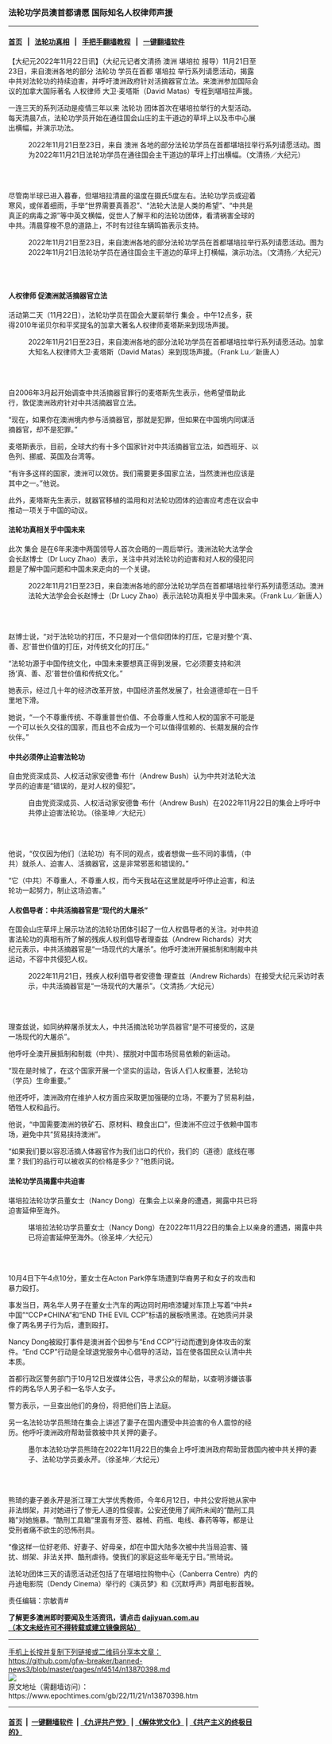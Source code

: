 ### 法轮功学员澳首都请愿 国际知名人权律师声援
------------------------

#### [首页](https://github.com/gfw-breaker/banned-news3/blob/master/README.md) &nbsp;&nbsp;|&nbsp;&nbsp; [法轮功真相](https://github.com/begood0513/basic/blob/master/README.md)  &nbsp;&nbsp;|&nbsp;&nbsp; [手把手翻墙教程](https://github.com/gfw-breaker/guides/wiki)  &nbsp;&nbsp;|&nbsp;&nbsp; [一键翻墙软件](https://github.com/gfw-breaker/nogfw/blob/master/README.md)  



<div><p>
 【大纪元2022年11月22日讯】（大纪元记者文清扬
 <ok href="https://www.epochtimes.com/gb/tag/%E6%BE%B3%E6%B4%B2.html">
  澳洲
 </ok>
 <ok href="https://www.epochtimes.com/gb/tag/%E5%A0%AA%E5%9F%B9%E6%8B%89.html">
  堪培拉
 </ok>
 报导）11月21日至23日，来自澳洲各地的部分
 <ok href="https://www.epochtimes.com/gb/tag/%E6%B3%95%E8%BD%AE%E5%8A%9F.html">
  法轮功
 </ok>
 学员在首都
 <ok href="https://www.epochtimes.com/gb/tag/%E5%A0%AA%E5%9F%B9%E6%8B%89.html">
  堪培拉
 </ok>
 举行系列请愿活动，揭露中共对法轮功的持续迫害，并呼吁澳洲政府针对活摘器官立法。来澳洲参加国际会议的加拿大国际著名
 <ok href="https://www.epochtimes.com/gb/tag/%E4%BA%BA%E6%9D%83%E5%BE%8B%E5%B8%88.html">
  人权律师
 </ok>
 大卫‧麦塔斯（David Matas）专程到堪培拉声援。
</p>
<p>
 一连三天的系列活动是疫情三年以来
 <ok href="https://www.epochtimes.com/gb/tag/%E6%B3%95%E8%BD%AE%E5%8A%9F.html">
  法轮功
 </ok>
 团体首次在堪培拉举行的大型活动。每天清晨7点，法轮功学员开始在通往国会山庄的主干道边的草坪上以及市中心展出横幅，并演示功法。
</p>
<figure aria-describedby="caption-attachment-13870682" class="wp-caption aligncenter" id="attachment_13870682" style="width: 600px">
 <ok href="https://i.epochtimes.com/assets/uploads/2022/11/id13870682-7f9632778334b40c60599a6f76f43ffb.jpg" target="_blank">
  <img alt="" class="size-large wp-image-13870682" src="https://i.epochtimes.com/assets/uploads/2022/11/id13870682-7f9632778334b40c60599a6f76f43ffb-600x450.jpg"/>
 </ok>
 <br/><figcaption class="wp-caption-text" id="caption-attachment-13870682">
  2022年11月21日至23日，来自
  <ok href="https://www.epochtimes.com/gb/tag/%E6%BE%B3%E6%B4%B2.html">
   澳洲
  </ok>
  各地的部分法轮功学员在首都堪培拉举行系列请愿活动。图为2022年11月21日法轮功学员在通往国会主干道边的草坪上打出横幅。（文清扬／大纪元）
 </figcaption><br/>
</figure><br/>
<p>
 尽管南半球已进入暮春，但堪培拉清晨的温度在摄氏5度左右。法轮功学员或迎着寒风，或伴着细雨，手举“世界需要真善忍”、“法轮大法是人类的希望”、“中共是真正的病毒之源”等中英文横幅，促世人了解平和的法轮功团体，看清祸害全球的中共。清晨穿梭不息的道路上，不时有过往车辆鸣笛表示支持。
</p>
<figure aria-describedby="caption-attachment-13870688" class="wp-caption aligncenter" id="attachment_13870688" style="width: 600px">
 <ok href="https://i.epochtimes.com/assets/uploads/2022/11/id13870688-aa70bcc8fb35b5e09b4e15f516b2e402.jpg" target="_blank">
  <img alt="" class="size-large wp-image-13870688" src="https://i.epochtimes.com/assets/uploads/2022/11/id13870688-aa70bcc8fb35b5e09b4e15f516b2e402-600x450.jpg"/>
 </ok>
 <br/><figcaption class="wp-caption-text" id="caption-attachment-13870688">
  2022年11月21日至23日，来自澳洲各地的部分法轮功学员在首都堪培拉举行系列请愿活动。图为2022年11月21日法轮功学员在通往国会主干道边的草坪上打横幅，演示功法。（文清扬／大纪元）
 </figcaption><br/>
</figure><br/>
<h4>
 <strong>
  <ok href="https://www.epochtimes.com/gb/tag/%E4%BA%BA%E6%9D%83%E5%BE%8B%E5%B8%88.html">
   人权律师
  </ok>
  促澳洲就活摘器官立法
 </strong>
</h4>
<p>
 活动第二天（11月22日），法轮功学员在国会大厦前举行
 <ok href="https://www.epochtimes.com/gb/tag/%E9%9B%86%E4%BC%9A.html">
  集会
 </ok>
 。中午12点多，获得2010年诺贝尔和平奖提名的加拿大著名人权律师麦塔斯来到现场声援。
</p>
<figure aria-describedby="caption-attachment-13870693" class="wp-caption aligncenter" id="attachment_13870693" style="width: 600px">
 <ok href="https://i.epochtimes.com/assets/uploads/2022/11/id13870693-SY90633.jpg" target="_blank">
  <img alt="" class="size-large wp-image-13870693" src="https://i.epochtimes.com/assets/uploads/2022/11/id13870693-SY90633-600x338.jpg"/>
 </ok>
 <br/><figcaption class="wp-caption-text" id="caption-attachment-13870693">
  2022年11月21日至23日，来自澳洲各地的部分法轮功学员在首都堪培拉举行系列请愿活动。加拿大知名人权律师大卫‧麦塔斯（David Matas）来到现场声援。（Frank Lu／新唐人）
 </figcaption><br/>
</figure><br/>
<p>
 自2006年3月起开始调查中共活摘器官罪行的麦塔斯先生表示，他希望借助此行，敦促澳洲政府针对中共活摘器官立法。
</p>
<p>
 “现在，如果你在澳洲境内参与活摘器官，那就是犯罪，但如果在中国境内同谋活摘器官，却不是犯罪。”
</p>
<p>
 麦塔斯表示，目前，全球大约有十多个国家针对中共活摘器官立法，如西班牙、以色列、挪威、英国及台湾等。
</p>
<p>
 “有许多这样的国家，澳洲可以效仿。我们需要更多国家立法，当然澳洲也应该是其中之一。”他说。
</p>
<p>
 此外，麦塔斯先生表示，就器官移植的滥用和对法轮功团体的迫害应考虑在议会中推动一项关于中国的动议。
</p>
<h4>
 法轮功真相关乎中国未来
</h4>
<p>
 此次
 <ok href="https://www.epochtimes.com/gb/tag/%E9%9B%86%E4%BC%9A.html">
  集会
 </ok>
 是在6年来澳中两国领导人首次会晤的一周后举行。澳洲法轮大法学会会长赵博士（Dr Lucy Zhao）表示，关注中共对法轮功的迫害和对人权的侵犯问题是了解中国问题和中国未来走向的一个关键。
</p>
<figure aria-describedby="caption-attachment-13870694" class="wp-caption aligncenter" id="attachment_13870694" style="width: 600px">
 <ok href="https://i.epochtimes.com/assets/uploads/2022/11/id13870694-LUCY-ZHAO.jpg" target="_blank">
  <img alt="" class="size-large wp-image-13870694" src="https://i.epochtimes.com/assets/uploads/2022/11/id13870694-LUCY-ZHAO-600x338.jpg"/>
 </ok>
 <br/><figcaption class="wp-caption-text" id="caption-attachment-13870694">
  2022年11月21日至23日，来自澳洲各地的部分法轮功学员在首都堪培拉举行系列请愿活动。澳洲法轮大法学会会长赵博士（Dr Lucy Zhao）表示法轮功真相关乎中国未来。（Frank Lu／新唐人）
 </figcaption><br/>
</figure><br/>
<p>
 赵博士说，“对于法轮功的打压，不只是对一个信仰团体的打压，它是对整个‘真、善、忍’普世价值的打压，对传统文化的打压。”
</p>
<p>
 “法轮功源于中国传统文化，中国未来要想真正得到发展，它必须要支持和洪扬‘真、善、忍’普世价值和传统文化。”
</p>
<p>
 她表示，经过几十年的经济改革开放，中国经济虽然发展了，社会道德却在一日千里地下滑。
</p>
<p>
 她说，“一个不尊重传统、不尊重普世价值、不会尊重人性和人权的国家不可能是一个可以长久交往的国家，而且也不会成为一个可以值得信赖的、长期发展的合作伙伴。”
</p>
<h4>
 中共必须停止迫害法轮功
</h4>
<p>
 自由党资深成员、人权活动家安德鲁‧布什（Andrew Bush）认为中共对法轮大法学员的迫害是“错误的，是对人权的侵犯”。
</p>
<figure aria-describedby="caption-attachment-13870699" class="wp-caption aligncenter" id="attachment_13870699" style="width: 600px">
 <ok href="https://i.epochtimes.com/assets/uploads/2022/11/id13870699-Andrew-Bush.jpg" target="_blank">
  <img alt="" class="size-large wp-image-13870699" src="https://i.epochtimes.com/assets/uploads/2022/11/id13870699-Andrew-Bush-600x400.jpg"/>
 </ok>
 <br/><figcaption class="wp-caption-text" id="caption-attachment-13870699">
  自由党资深成员、人权活动家安德鲁‧布什（Andrew Bush）在2022年11月22日的集会上呼吁中共停止迫害法轮功。（徐圣坤／大纪元）
 </figcaption><br/>
</figure><br/>
<p>
 他说，“仅仅因为他们（法轮功）有不同的观点，或者想做一些不同的事情，（中共）就杀人、迫害人、活摘器官，这是非常邪恶和错误的。”
</p>
<p>
 “它（中共）不尊重人，不尊重人权，而今天我站在这里就是呼吁停止迫害，和法轮功一起努力，制止这场迫害。”
</p>
<h4>
 <strong>
  人权倡导者：中共活摘器官是“现代的大屠杀”
 </strong>
</h4>
<p>
 在国会山庄草坪上展示功法的法轮功团体引起了一位人权倡导者的关注。对中共迫害法轮功的真相有所了解的残疾人权利倡导者理查兹（Andrew Richards）对大纪元表示，中共活摘器官是“一场现代的大屠杀”。他呼吁澳洲开展抵制和制裁中共运动，不容中共侵犯人权。
</p>
<figure aria-describedby="caption-attachment-13870070" class="wp-caption aligncenter" id="attachment_13870070" style="width: 600px">
 <ok href="https://i.epochtimes.com/assets/uploads/2022/11/id13870070-ANdrew-Richards.jpg" target="_blank">
  <img alt="" class="size-large wp-image-13870070" src="https://i.epochtimes.com/assets/uploads/2022/11/id13870070-ANdrew-Richards-600x450.jpg"/>
 </ok>
 <br/><figcaption class="wp-caption-text" id="caption-attachment-13870070">
  2022年11月21日，残疾人权利倡导者安德鲁‧理查兹（Andrew Richards）在接受大纪元采访时表示，中共活摘器官是“一场现代的大屠杀”。（文清扬／大纪元）
 </figcaption><br/>
</figure><br/>
<p>
 理查兹说，如同纳粹屠杀犹太人，中共活摘法轮功学员器官“是不可接受的，这是一场现代的大屠杀”。
</p>
<p>
 他呼吁全澳开展抵制和制裁（中共）、摆脱对中国市场贸易依赖的新运动。
</p>
<p>
 “现在是时候了，在这个国家开展一个坚实的运动，告诉人们人权重要，法轮功（学员）生命重要。”
</p>
<p>
 他还呼吁，澳洲政府在维护人权方面应采取更加强硬的立场，不要为了贸易利益，牺牲人权和品行。
</p>
<p>
 他说，“中国需要澳洲的铁矿石、原材料、粮食出口”，但澳洲不应过于依赖中国市场，避免中共“贸易挟持澳洲”。
</p>
<p>
 “如果我们要以容忍活摘人体器官作为我们出口的代价，我们的（道德）底线在哪里？我们的品行可以被收买的价格是多少？”他质问说。
</p>
<h4>
 <strong>
  法轮功学员揭露中共迫害
 </strong>
</h4>
<p>
 堪培拉法轮功学员董女士（Nancy Dong）在集会上以亲身的遭遇，揭露中共已将迫害延伸至海外。
</p>
<figure aria-describedby="caption-attachment-13870708" class="wp-caption aligncenter" id="attachment_13870708" style="width: 600px">
 <ok href="https://i.epochtimes.com/assets/uploads/2022/11/id13870708-NANCY-DONG.jpg" target="_blank">
  <img alt="" class="size-large wp-image-13870708" src="https://i.epochtimes.com/assets/uploads/2022/11/id13870708-NANCY-DONG-600x400.jpg"/>
 </ok>
 <br/><figcaption class="wp-caption-text" id="caption-attachment-13870708">
  堪培拉法轮功学员董女士（Nancy Dong）在2022年11月22日的集会上以亲身的遭遇，揭露中共已将迫害延伸至海外。（徐圣坤／大纪元）
 </figcaption><br/>
</figure><br/>
<p>
 10月4日下午4点10分，董女士在Acton Park停车场遭到华裔男子和女子的攻击和暴力殴打。
</p>
<p>
 事发当日，两名华人男子在董女士汽车的两边同时用喷漆罐对车顶上写着“中共≠中国”“CCP≠CHINA”和“END THE EVIL CCP”标语的展板喷黑漆。在她质问并录像了两名男子行为后，遭到殴打。
</p>
<p>
 Nancy Dong被殴打事件是澳洲首个因参与“End CCP”行动而遭到身体攻击的案件。“End CCP”行动是全球退党服务中心倡导的活动，旨在使各国民众认清中共本质。
</p>
<p>
 首都行政区警务部门于10月12日发媒体公告，寻求公众的帮助，以查明涉嫌该事件的两名华人男子和一名华人女子。
</p>
<p>
 警方表示，一旦查出他们的身份，将把他们告上法庭。
</p>
<p>
 另一名法轮功学员熊琦在集会上讲述了妻子在国内遭受中共迫害的令人震惊的经历。他呼吁澳洲政府帮助营救被中共关押的妻子。
</p>
<figure aria-describedby="caption-attachment-13870703" class="wp-caption aligncenter" id="attachment_13870703" style="width: 600px">
 <ok href="https://i.epochtimes.com/assets/uploads/2022/11/id13870703-85be69edc07f00bd58ec05dd63e89365.jpg" target="_blank">
  <img alt="" class="size-large wp-image-13870703" src="https://i.epochtimes.com/assets/uploads/2022/11/id13870703-85be69edc07f00bd58ec05dd63e89365-600x402.jpg"/>
 </ok>
 <br/><figcaption class="wp-caption-text" id="caption-attachment-13870703">
  墨尔本法轮功学员熊琦在2022年11月22日的集会上呼吁澳洲政府帮助营救国内被中共关押的妻子、法轮功学员姜永芹。（徐圣坤／大纪元）
 </figcaption><br/>
</figure><br/>
<p>
 熊琦的妻子姜永芹是浙江理工大学优秀教师，今年6月12日，中共公安将她从家中非法绑架，并对她进行了惨无人道的性侵害。公安还使用了闻所未闻的“酷刑工具箱”对她施暴。“酷刑工具箱”里面有牙签、器械、药瓶、电线、春药等等，都是让受刑者痛不欲生的恐怖刑具。
</p>
<p>
 “像这样一位好老师、好妻子、好母亲，却在中国大陆多次被中共当局迫害、骚扰、绑架、非法关押、酷刑虐待。使我们的家庭这些年毫无宁日。”熊琦说。
</p>
<p>
 法轮功团体三天的请愿活动还包括了在堪培拉购物中心（Canberra Centre）内的丹迪电影院（Dendy Cinema）举行的《演员梦》和《沉默呼声》两部电影首映。
</p>
<p>
 责任编辑：宗敏青#
</p>
<p>
 <strong>
  了解更多澳洲即时要闻及生活资讯，请点击
  <a data-cke-saved-href="http://dajiyuan.com.au/" href="http://dajiyuan.com.au/">
   dajiyuan.com.au
  </ok>
 </strong>
 <br/>
 <strong>
  （本文未经许可不得转载或建立镜像网站）
 </strong>
</p>
</div>
<hr/>
手机上长按并复制下列链接或二维码分享本文章：<br/>
https://github.com/gfw-breaker/banned-news3/blob/master/pages/nf4514/n13870398.md <br/>
<a href='https://github.com/gfw-breaker/banned-news3/blob/master/pages/nf4514/n13870398.md'><img src='https://github.com/gfw-breaker/banned-news3/blob/master/pages/nf4514/n13870398.md.png'/></a> <br/>
原文地址（需翻墙访问）：https://www.epochtimes.com/gb/22/11/21/n13870398.htm


------------------------
#### [首页](https://github.com/gfw-breaker/banned-news3/blob/master/README.md) &nbsp;|&nbsp; [一键翻墙软件](https://github.com/gfw-breaker/nogfw/blob/master/README.md) &nbsp;| [《九评共产党》](https://github.com/gfw-breaker/9ping.md/blob/master/README.md#九评之一评共产党是什么) | [《解体党文化》](https://github.com/gfw-breaker/jtdwh.md/blob/master/README.md) | [《共产主义的终极目的》](https://github.com/gfw-breaker/gczydzjmd.md/blob/master/README.md)


<img src='http://gfw-breaker.win/banned-news3/pages/nf4514/n13870398.md' width='0px' height='0px'/>